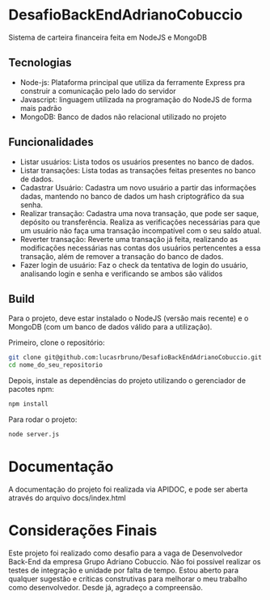 # DesafioBackEndAdrianoCobuccio
Sistema de carteira financeira feita em NodeJS e MongoDB

## Tecnologias
  - Node-js: Plataforma principal que utiliza da ferramente Express pra construir a comunicação pelo lado do servidor
  - Javascript: linguagem utilizada na programação do NodeJS de forma mais padrão
  - MongoDB: Banco de dados não relacional utilizado no projeto

## Funcionalidades
 - Listar usuários: Lista todos os usuários presentes no banco de dados.
 - Listar transações: Lista todas as transações feitas presentes no banco de dados.
 - Cadastrar Usuário: Cadastra um novo usuário a partir das informações dadas, mantendo no banco de dados um hash criptográfico da sua senha.
 - Realizar transação: Cadastra uma nova transação, que pode ser saque, depósito ou transferência. Realiza as verificações necessárias para que um usuário não faça uma transação incompatível com o seu saldo atual.
 - Reverter transação: Reverte uma transação já feita, realizando as modificações necessárias nas contas dos usuários pertencentes a essa transação, além de remover a transação do banco de dados.
 - Fazer login de usuário: Faz o check da tentativa de login do usuário, analisando login e senha e verificando se ambos são válidos

## Build
 Para o projeto, deve estar instalado o NodeJS (versão mais recente) e o MongoDB (com um banco de dados válido para a utilização).
 
 Primeiro, clone o repositório:
 
  ```bash
  git clone git@github.com:lucasrbruno/DesafioBackEndAdrianoCobuccio.git
  cd nome_do_seu_repositorio
  ```

Depois, instale as dependências do projeto utilizando o gerenciador de pacotes npm:

```bash
npm install
```

Para rodar o projeto:

```bash
node server.js
```


# Documentação
A documentação do projeto foi realizada via APIDOC, e pode ser aberta através do arquivo docs/index.html

# Considerações Finais
Este projeto foi realizado como desafio para a vaga de Desenvolvedor Back-End da empresa Grupo Adriano Cobuccio. Não foi possível realizar os testes de integração e unidade por falta de tempo. Estou aberto para qualquer sugestão e críticas construtivas para melhorar o meu trabalho como desenvolvedor. Desde já, agradeço a compreensão.
